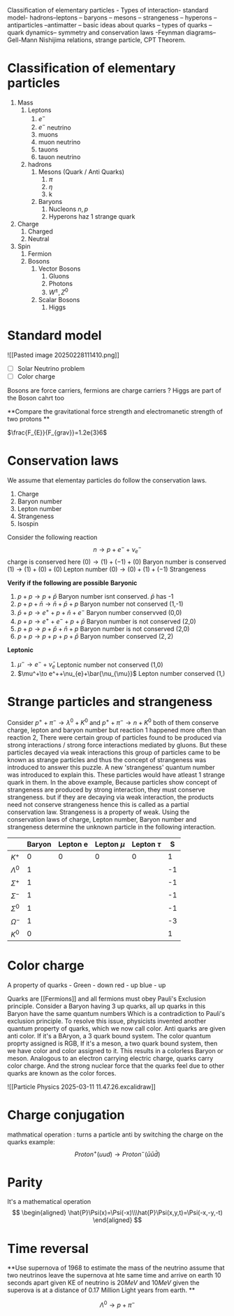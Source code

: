 
 
Classification of elementary particles - Types of interaction- standard model-  hadrons–leptons – baryons – mesons – strangeness – hyperons – antiparticles –antimatter – basic ideas about quarks – types of quarks – quark dynamics– symmetry and conservation laws -Feynman diagrams– Gell-Mann Nishijima relations, strange particle, CPT Theorem.                                                        
# Classification of elementary particles

1. Mass 
	1. Leptons
		1. $e^{-}$
		2. $e^-$ neutrino
		3. muons
		4. muon neutrino
		5. tauons
		6. tauon neutrino 
	2. hadrons
		1. Mesons (Quark / Anti Quarks)
			1. $\pi$
			2. $\eta$
			3. k
		2. Baryons 
			1. Nucleons $n,p$ 
			2. Hyperons haz 1 strange quark
2. Charge 
	1. Charged
	2. Neutral 
3. Spin 
	1. Fermion 
	2. Bosons 
		1. Vector Bosons
			1. Gluons 
			2. Photons
			3. $W^{\pm},Z^0$
		2. Scalar Bosons
			1. Higgs 


# Standard model 

![[Pasted image 20250228111410.png]]

- [ ] Solar Neutrino problem 
- [ ] Color charge 

Bosons are force carriers, fermions are charge carriers ? 
Higgs are part of the Boson cahrt too

**Compare the gravitational force strength and electromanetic strength of two protons **

$\frac{F_{E}}{F_{grav}}=1.2e{3}6$

# Conservation laws
We assume that elementay particles do follow the conservation laws. 
1. Charge 
2. Baryon number
3. Lepton number
4. Strangeness 
5. Isospin


Consider the following reaction 
$$
n\to p+e^-+\nu^-_{e}
$$
charge is conserved here $(0)\to(1)+(-1)+(0)$
Baryon number is conserved $(1)\to(1)+(0)+(0)$
Lepton number $(0)\to(0)+(1)+(-1)$
Strangeness

**Verify if the following are possible**
**Baryonic**
1. $p+p\to p+\bar{p}$
Baryon number isnt conserved. $\bar{p}$ has -1
2. $p+p+\bar{n}\to \bar{n}+\bar{p}+p$
Baryon number not conserved (1,-1)
3. $\bar{p}+p\to e^++p+\bar{n}+e^-$ 
Baryon number conservved (0,0)
4. $p+p\to e^++e^-+p+\bar{p}$
Baryon number is not conserved (2,0) 
5. $p+p\to p+\bar{p}+\bar{n}+p$
Baryon number is not conserved (2,0)
6. $p+p\to p+p+p+\bar{p}$
Baryon number conserved $(2,2)$

**Leptonic**
1. $\mu^-\to e^-+\bar{\nu}_{e}$
Leptonic number not conserved (1,0)
2. $\mu^+\to e^++\nu_{e}+\bar{\nu_{\mu}}$
Lepton number conserved (1,)

# Strange particles and strangeness

Consider $p^++\pi^-\to\lambda^0+K^0$ and $p^++\pi^-\to n+K^0$ 
both of them conserve charge, lepton and baryon number but reaction 1 happened more often than reaction 2, There were certain group of particles found to be produced via strong interactions / strong force interactions mediated by gluons. But these particles decayed via weak interactions this group of particles came to be known as strange particles and thus the concept of strangeness was introduced to answer this puzzle. A new 'strangeness' quantum  number was introduced to explain this. 
These particles would have atleast 1 strange quark in them. 
In the above example, 
Because particles show concept of strangeness are produced by strong interaction, they must conserve strangeness. but if they are decaying via weak interaction, the products need not conserve strangeness hence this is called as a partial conservation law. 
Strangeness is a property of weak. Using the conservation laws of charge, Lepton number, Baryon number and strangeness determine the unknown particle in the following interaction. 


|             | Baryon | Lepton e | Lepton $\mu$ | Lepton $\tau$ | S   |
| ----------- | ------ | -------- | ------------ | ------------- | --- |
| $K^+$       | 0      | 0        | 0            | 0             | 1   |
| $\Lambda^0$ | 1      |          |              |               | -1  |
| $\Sigma^+$  | 1      |          |              |               | -1  |
| $\Sigma^-$  | 1      |          |              |               | -1  |
| $\Sigma^0$  | 1      |          |              |               | -1  |
| $\Omega^-$  | 1      |          |              |               | -3  |
| $K^0$       | 0      |          |              |               | 1   |

# Color charge 

A property of quarks - 
Green - down
red - up
blue - up

Quarks are [[Fermions]] and all fermions must obey Pauli's Exclusion principle. Consider  a Baryon having 3 up quarks,
all up quarks in this Baryon have the same quantum numbers Which is a contradiction to Pauli's exclusion principle. 
To resolve this issue, physicists invented another quantum property of quarks, which we now call color. 
Anti quarks are given anti color. If it's a BAryon, a 3 quark bound system. The color quantum proprty assigned is RGB, 
If it's a meson, a two quark bound system, then we have color and color assigned to it. This results in a colorless Baryon or meson. 
Analogous to an electron carrying electric charge, quarks carry color charge.  And the strong nuclear force that the quarks feel due to other quarks are known as the color forces. 

![[Particle Physics 2025-03-11 11.47.26.excalidraw]]

# Charge conjugation 
mathmatical operation : turns a particle anti by switching the charge on the quarks example: 
$$
Proton^+(uud)\to Proton^-(\bar{u}\bar{u}\bar{d})
$$
# Parity

It's a mathematical operation 
$$
\begin{aligned}
\hat{P}\Psi(x)=\Psi(-x)\\\hat{P}\Psi(x,y,t)=\Psi(-x,-y,-t)
\end{aligned}
$$
# Time reversal

**Use supernova of 1968 to estimate the mass of the neutrino assume that two neutrinos leave the supernova at hte same time and arrive on earth 10 seconds apart given KE of neutrino is $20MeV$ and $10MeV$ given the superova is at a distance of 0.17 Million Light years from earth. **



$$
\Lambda^0\to p+\pi^-
$$


# 